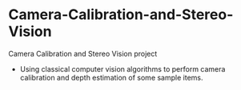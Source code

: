 # Camera-Calibration-and-Stereo-Vision
Camera Calibration and Stereo Vision project

- Using classical computer vision algorithms to perform camera calibration and depth estimation of some sample items.

